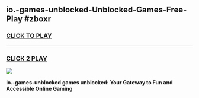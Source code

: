 
## io.-games-unblocked-Unblocked-Games-Free-Play #zboxr
<h3>
<a href="https://us.freeplayer.one?title=io.-games-unblocked&ref=9M">CLICK TO PLAY</a></h3>
<hr>

<h3>
<a href="https://us.freeplayer.one?title=io.-games-unblocked&ref=9M">CLICK 2 PLAY</a>
  
</h3>

<a href="https://us.freeplayer.one?title=io.-games-unblocked&ref=9M"><img src="https://clearcache.store/games.png"></a>


**io.-games-unblocked games unblocked: Your Gateway to Fun and Accessible Online Gaming**
